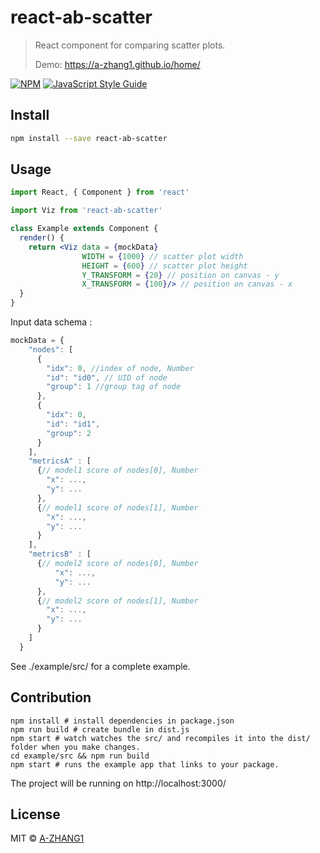 # react-ab-scatter

> React component for comparing scatter plots.
>
> Demo: https://a-zhang1.github.io/home/

[![NPM](https://img.shields.io/npm/v/react-ab-scatter.svg)](https://www.npmjs.com/package/react-ab-scatter) [![JavaScript Style Guide](https://img.shields.io/badge/code_style-standard-brightgreen.svg)](https://standardjs.com)

## Install

```bash
npm install --save react-ab-scatter
```

## Usage

```jsx
import React, { Component } from 'react'

import Viz from 'react-ab-scatter'

class Example extends Component {
  render() {
    return <Viz data = {mockData}
                WIDTH = {1000} // scatter plot width
                HEIGHT = {600} // scatter plot height
                Y_TRANSFORM = {20} // position on canvas - y
                X_TRANSFORM = {100}/> // position on canvas - x
  }
}
```
Input data schema :
```javascript
mockData = {
    "nodes": [
      {
        "idx": 0, //index of node, Number
        "id": "id0", // UID of node
        "group": 1 //group tag of node
      },
      {
        "idx": 0,
        "id": "id1",
        "group": 2
      }
    ],
    "metricsA" : [
      {// model1 score of nodes[0], Number
        "x": ...,
        "y": ...
      },
      {// model1 score of nodes[1], Number
        "x": ...,
        "y": ...
      }
    ],
    "metricsB" : [
      {// model2 score of nodes[0], Number
          "x": ...,
          "y": ...
      },
      {// model2 score of nodes[1], Number
        "x": ...,
        "y": ...
      }
    ]
  }
```

See ./example/src/ for a complete example.

## Contribution
```{shell}
npm install # install dependencies in package.json
npm run build # create bundle in dist.js
npm start # watch watches the src/ and recompiles it into the dist/ folder when you make changes.
cd example/src && npm run build
npm start # runs the example app that links to your package.
```
The project will be running on http://localhost:3000/

## License

MIT © [A-ZHANG1](https://github.com/A-ZHANG1)
